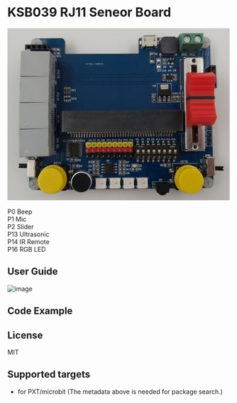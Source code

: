 # KSB039 RJ11 Seneor Board

![image](images/ksb039.png)

P0  Beep\
P1  Mic\
P2  Slider\
P13 Ultrasonic\
P14 IR Remote\
P16 RGB LED



## User Guide 
![image](images/block.png)

## Code Example 

## License

MIT

## Supported targets

* for PXT/microbit
(The metadata above is needed for package search.)



